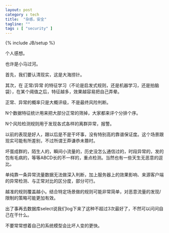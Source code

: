 ```yaml
---
layout: post
category : tech
title:  "杂感，安全"
tagline: ""
tags : [ "security" ] 
---
```

{% include JB/setup %}

个人感想。

也许是小马过河。


首先，我们要认清现实，这是大海捞针。

其次，在 正常/异常 的特征学习（不论是启发式规则，还是机器学习，还是拍脑袋），在某个阈值之后，特征越多，效果越容易把自己弄晕。


正常、异常的概率只是大概评级，不是最终风险判断。

N个数据特征统计用来把大部分正常的筛掉，大家都来评个分排个序。

N个风险检测规则用于发现各式各样的离群异常，报警。


以前的表现是好人，跟以后是不是干坏事，没有特别高的靠谱保证度。这个场景跟现实可能有所差别，不过所谓王莽谦恭未篡时。

坏蛋成群的，陌生人的，瞬间小流量的，历史没怎么通信过的，时段异常的，发的包有毛病的，等等ABCD长的不一样的，重点检测。当然也有一些天生无恶意的逗比。

单纯靠一条异常流量数据无法做深入判断，加上服务器上的效果影响、来源客户端的异常检测、与正常对比的区分度，部分可行。


越准的规则覆盖越小。结合特定场景做的规则可能非常简单，对恶意流量的发现/限制的策略可能更加有效。

出了事再去数据库select说我们log下来了这种不超过3次最好了，不然可以问问自己在干什么。

不要常常想着自己的系统模型会比坏人变的更快。

